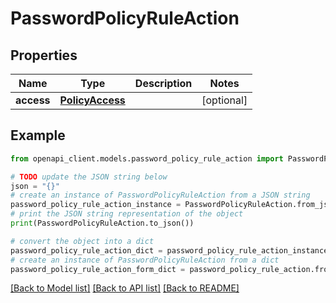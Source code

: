 # PasswordPolicyRuleAction


## Properties

Name | Type | Description | Notes
------------ | ------------- | ------------- | -------------
**access** | [**PolicyAccess**](PolicyAccess.md) |  | [optional] 

## Example

```python
from openapi_client.models.password_policy_rule_action import PasswordPolicyRuleAction

# TODO update the JSON string below
json = "{}"
# create an instance of PasswordPolicyRuleAction from a JSON string
password_policy_rule_action_instance = PasswordPolicyRuleAction.from_json(json)
# print the JSON string representation of the object
print(PasswordPolicyRuleAction.to_json())

# convert the object into a dict
password_policy_rule_action_dict = password_policy_rule_action_instance.to_dict()
# create an instance of PasswordPolicyRuleAction from a dict
password_policy_rule_action_form_dict = password_policy_rule_action.from_dict(password_policy_rule_action_dict)
```
[[Back to Model list]](../README.md#documentation-for-models) [[Back to API list]](../README.md#documentation-for-api-endpoints) [[Back to README]](../README.md)


